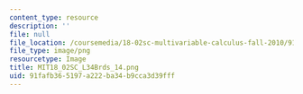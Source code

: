 ```yaml
---
content_type: resource
description: ''
file: null
file_location: /coursemedia/18-02sc-multivariable-calculus-fall-2010/91fafb365197a222ba34b9cca3d39fff_MIT18_02SC_L34Brds_14.png
file_type: image/png
resourcetype: Image
title: MIT18_02SC_L34Brds_14.png
uid: 91fafb36-5197-a222-ba34-b9cca3d39fff
---
```


